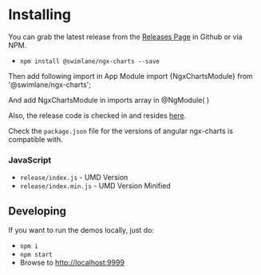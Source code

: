 # Installing

You can grab the latest release from the [Releases Page](https://github.com/swimlane/ngx-charts/releases) in Github or via NPM.

* `npm install @swimlane/ngx-charts --save`

Then add following import in App Module
import {NgxChartsModule} from '@swimlane/ngx-charts';

And add NgxChartsModule in imports array in @NgModule( )

Also, the release code is checked in and resides [here](https://github.com/swimlane/ngx-charts/tree/master/release).

Check the `package.json` file for the versions of angular ngx-charts is compatible with.

### JavaScript

* `release/index.js` - UMD Version
* `release/index.min.js` - UMD Version Minified

## Developing

If you want to run the demos locally, just do:

* `npm i`
* `npm start`
* Browse to [http://localhost:9999](http://localhost:9999)

